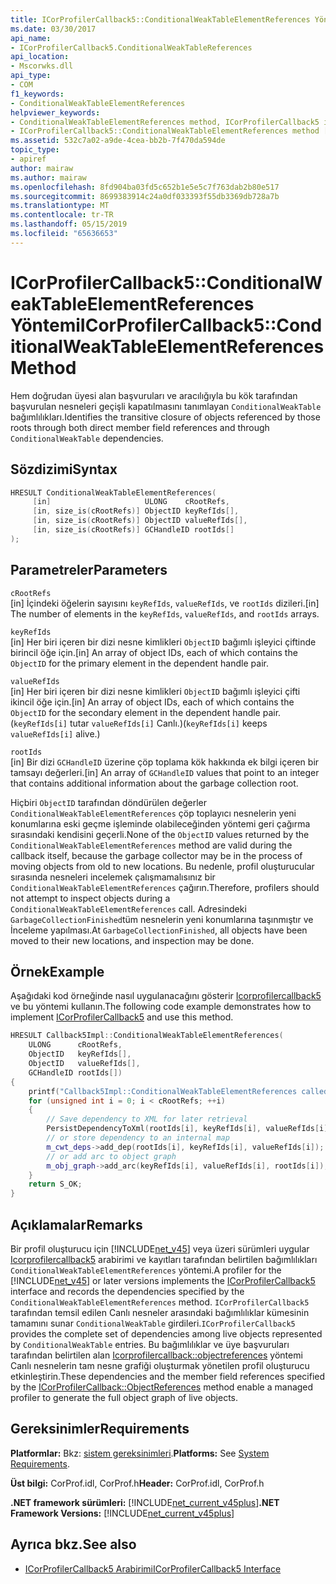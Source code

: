 ```yaml
---
title: ICorProfilerCallback5::ConditionalWeakTableElementReferences Yöntemi
ms.date: 03/30/2017
api_name:
- ICorProfilerCallback5.ConditionalWeakTableReferences
api_location:
- Mscorwks.dll
api_type:
- COM
f1_keywords:
- ConditionalWeakTableElementReferences
helpviewer_keywords:
- ConditionalWeakTableElementReferences method, ICorProfilerCallback5 interface [.NET Framework profiling]
- ICorProfilerCallback5::ConditionalWeakTableElementReferences method [.NET Framework profiling]
ms.assetid: 532c7a02-a9de-4cea-bb2b-7f470da594de
topic_type:
- apiref
author: mairaw
ms.author: mairaw
ms.openlocfilehash: 8fd904ba03fd5c652b1e5e5c7f763dab2b80e517
ms.sourcegitcommit: 8699383914c24a0df033393f55db3369db728a7b
ms.translationtype: MT
ms.contentlocale: tr-TR
ms.lasthandoff: 05/15/2019
ms.locfileid: "65636653"
---
```

# <a name="icorprofilercallback5conditionalweaktableelementreferences-method"></a><span data-ttu-id="133f9-102">ICorProfilerCallback5::ConditionalWeakTableElementReferences Yöntemi</span><span class="sxs-lookup"><span data-stu-id="133f9-102">ICorProfilerCallback5::ConditionalWeakTableElementReferences Method</span></span>

<span data-ttu-id="133f9-103">Hem doğrudan üyesi alan başvuruları ve aracılığıyla bu kök tarafından başvurulan nesneleri geçişli kapatılmasını tanımlayan `ConditionalWeakTable` bağımlılıkları.</span><span class="sxs-lookup"><span data-stu-id="133f9-103">Identifies the transitive closure of objects referenced by those roots through both direct member field references and through `ConditionalWeakTable` dependencies.</span></span>

## <a name="syntax"></a><span data-ttu-id="133f9-104">Sözdizimi</span><span class="sxs-lookup"><span data-stu-id="133f9-104">Syntax</span></span>

```cpp
HRESULT ConditionalWeakTableElementReferences(
     [in]                     ULONG    cRootRefs,
     [in, size_is(cRootRefs)] ObjectID keyRefIds[],
     [in, size_is(cRootRefs)] ObjectID valueRefIds[],
     [in, size_is(cRootRefs)] GCHandleID rootIds[]
);
```

## <a name="parameters"></a><span data-ttu-id="133f9-105">Parametreler</span><span class="sxs-lookup"><span data-stu-id="133f9-105">Parameters</span></span>

`cRootRefs`\
<span data-ttu-id="133f9-106">[in] İçindeki öğelerin sayısını `keyRefIds`, `valueRefIds`, ve `rootIds` dizileri.</span><span class="sxs-lookup"><span data-stu-id="133f9-106">[in] The number of elements in the `keyRefIds`, `valueRefIds`, and `rootIds` arrays.</span></span>

`keyRefIds`\
<span data-ttu-id="133f9-107">[in] Her biri içeren bir dizi nesne kimlikleri `ObjectID` bağımlı işleyici çiftinde birincil öğe için.</span><span class="sxs-lookup"><span data-stu-id="133f9-107">[in] An array of object IDs, each of which contains the `ObjectID` for the primary element in the dependent handle pair.</span></span>

`valueRefIds`\
<span data-ttu-id="133f9-108">[in] Her biri içeren bir dizi nesne kimlikleri `ObjectID` bağımlı işleyici çifti ikincil öğe için.</span><span class="sxs-lookup"><span data-stu-id="133f9-108">[in] An array of object IDs, each of which contains the `ObjectID` for the secondary element in the dependent handle pair.</span></span> <span data-ttu-id="133f9-109">(`keyRefIds[i]` tutar `valueRefIds[i]` Canlı.)</span><span class="sxs-lookup"><span data-stu-id="133f9-109">(`keyRefIds[i]` keeps `valueRefIds[i]` alive.)</span></span>

`rootIds`\
<span data-ttu-id="133f9-110">[in] Bir dizi `GCHandleID` üzerine çöp toplama kök hakkında ek bilgi içeren bir tamsayı değerleri.</span><span class="sxs-lookup"><span data-stu-id="133f9-110">[in] An array of `GCHandleID` values that point to an integer that contains additional information about the garbage collection root.</span></span>

<span data-ttu-id="133f9-111">Hiçbiri `ObjectID` tarafından döndürülen değerler `ConditionalWeakTableElementReferences` çöp toplayıcı nesnelerin yeni konumlarına eski geçme işleminde olabileceğinden yöntemi geri çağırma sırasındaki kendisini geçerli.</span><span class="sxs-lookup"><span data-stu-id="133f9-111">None of the `ObjectID` values returned by the `ConditionalWeakTableElementReferences` method are valid during the callback itself, because the garbage collector may be in the process of moving objects from old to new locations.</span></span> <span data-ttu-id="133f9-112">Bu nedenle, profil oluşturucular sırasında nesneleri incelemek çalışmamalısınız bir `ConditionalWeakTableElementReferences` çağırın.</span><span class="sxs-lookup"><span data-stu-id="133f9-112">Therefore, profilers should not attempt to inspect objects during a `ConditionalWeakTableElementReferences` call.</span></span> <span data-ttu-id="133f9-113">Adresindeki `GarbageCollectionFinished`tüm nesnelerin yeni konumlarına taşınmıştır ve İnceleme yapılması.</span><span class="sxs-lookup"><span data-stu-id="133f9-113">At `GarbageCollectionFinished`, all objects have been moved to their new locations, and inspection may be done.</span></span>

## <a name="example"></a><span data-ttu-id="133f9-114">Örnek</span><span class="sxs-lookup"><span data-stu-id="133f9-114">Example</span></span>

<span data-ttu-id="133f9-115">Aşağıdaki kod örneğinde nasıl uygulanacağını gösterir [Icorprofilercallback5](icorprofilercallback5-interface.md) ve bu yöntemi kullanın.</span><span class="sxs-lookup"><span data-stu-id="133f9-115">The following code example demonstrates how to implement [ICorProfilerCallback5](icorprofilercallback5-interface.md) and use this method.</span></span>

```cpp
HRESULT Callback5Impl::ConditionalWeakTableElementReferences(
    ULONG      cRootRefs,
    ObjectID   keyRefIds[],
    ObjectID   valueRefIds[],
    GCHandleID rootIds[])
{
    printf("Callback5Impl::ConditionalWeakTableElementReferences called\n");
    for (unsigned int i = 0; i < cRootRefs; ++i)
    {
        // Save dependency to XML for later retrieval
        PersistDependencyToXml(rootIds[i], keyRefIds[i], valueRefIds[i]);
        // or store dependency to an internal map
        m_cwt_deps->add_dep(rootIds[i], keyRefIds[i], valueRefIds[i]);
        // or add arc to object graph
        m_obj_graph->add_arc(keyRefIds[i], valueRefIds[i], rootIds[i]);
    }
    return S_OK;
}
```

## <a name="remarks"></a><span data-ttu-id="133f9-116">Açıklamalar</span><span class="sxs-lookup"><span data-stu-id="133f9-116">Remarks</span></span>

<span data-ttu-id="133f9-117">Bir profil oluşturucu için [!INCLUDE[net_v45](../../../../includes/net-v45-md.md)] veya üzeri sürümleri uygular [Icorprofilercallback5](icorprofilercallback5-interface.md) arabirimi ve kayıtları tarafından belirtilen bağımlılıkları `ConditionalWeakTableElementReferences` yöntemi.</span><span class="sxs-lookup"><span data-stu-id="133f9-117">A profiler for the [!INCLUDE[net_v45](../../../../includes/net-v45-md.md)] or later versions implements the [ICorProfilerCallback5](icorprofilercallback5-interface.md) interface and records the dependencies specified by the `ConditionalWeakTableElementReferences` method.</span></span> <span data-ttu-id="133f9-118">`ICorProfilerCallback5` tarafından temsil edilen Canlı nesneler arasındaki bağımlılıklar kümesinin tamamını sunar `ConditionalWeakTable` girdileri.</span><span class="sxs-lookup"><span data-stu-id="133f9-118">`ICorProfilerCallback5` provides the complete set of dependencies among live objects represented by `ConditionalWeakTable` entries.</span></span> <span data-ttu-id="133f9-119">Bu bağımlılıklar ve üye başvuruları tarafından belirtilen alan [Icorprofilercallback::objectreferences](icorprofilercallback-objectreferences-method.md) yöntemi Canlı nesnelerin tam nesne grafiği oluşturmak yönetilen profil oluşturucu etkinleştirin.</span><span class="sxs-lookup"><span data-stu-id="133f9-119">These dependencies and the member field references specified by the [ICorProfilerCallback::ObjectReferences](icorprofilercallback-objectreferences-method.md) method enable a managed profiler to generate the full object graph of live objects.</span></span>

## <a name="requirements"></a><span data-ttu-id="133f9-120">Gereksinimler</span><span class="sxs-lookup"><span data-stu-id="133f9-120">Requirements</span></span>

<span data-ttu-id="133f9-121">**Platformlar:** Bkz: [sistem gereksinimleri](../../../../docs/framework/get-started/system-requirements.md).</span><span class="sxs-lookup"><span data-stu-id="133f9-121">**Platforms:** See [System Requirements](../../../../docs/framework/get-started/system-requirements.md).</span></span>

<span data-ttu-id="133f9-122">**Üst bilgi:** CorProf.idl, CorProf.h</span><span class="sxs-lookup"><span data-stu-id="133f9-122">**Header:** CorProf.idl, CorProf.h</span></span>

<span data-ttu-id="133f9-123">**.NET framework sürümleri:** [!INCLUDE[net_current_v45plus](../../../../includes/net-current-v45plus-md.md)]</span><span class="sxs-lookup"><span data-stu-id="133f9-123">**.NET Framework Versions:** [!INCLUDE[net_current_v45plus](../../../../includes/net-current-v45plus-md.md)]</span></span>

## <a name="see-also"></a><span data-ttu-id="133f9-124">Ayrıca bkz.</span><span class="sxs-lookup"><span data-stu-id="133f9-124">See also</span></span>

- [<span data-ttu-id="133f9-125">ICorProfilerCallback5 Arabirimi</span><span class="sxs-lookup"><span data-stu-id="133f9-125">ICorProfilerCallback5 Interface</span></span>](icorprofilercallback5-interface.md)
